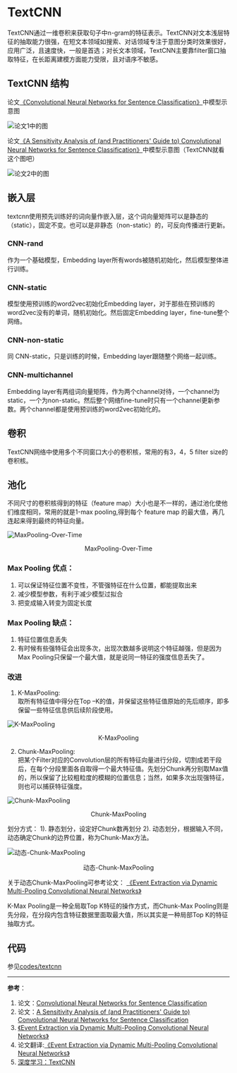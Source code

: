 # TextCNN

TextCNN通过一维卷积来获取句子中n-gram的特征表示。TextCNN对文本浅层特征的抽取能力很强，在短文本领域如搜索、对话领域专注于意图分类时效果很好，应用广泛，且速度快，一般是首选；对长文本领域，TextCNN主要靠filter窗口抽取特征，在长距离建模方面能力受限，且对语序不敏感。

## TextCNN 结构
论文[《Convolutional Neural Networks for Sentence Classification》](https://arxiv.org/abs/1408.5882)中模型示意图

![论文1中的图](/assets/images/textcnn/textcnn_1.png)

论文[《A Sensitivity Analysis of (and Practitioners' Guide to) Convolutional Neural Networks for Sentence Classification》](https://arxiv.org/abs/1510.03820)中模型示意图（TextCNN就看这个图吧）

![论文2中的图](/assets/images/textcnn/textcnn_2.png)

## 嵌入层

textcnn使用预先训练好的词向量作嵌入层，这个词向量矩阵可以是静态的（static），固定不变。也可以是非静态（non-static）的，可反向传播进行更新。

### CNN-rand

作为一个基础模型，Embedding layer所有words被随机初始化，然后模型整体进行训练。

### CNN-static

模型使用预训练的word2vec初始化Embedding layer，对于那些在预训练的word2vec没有的单词，随机初始化。然后固定Embedding layer，fine-tune整个网络。

### CNN-non-static

同 CNN-static，只是训练的时候，Embedding layer跟随整个网络一起训练。

### CNN-multichannel

Embedding layer有两组词向量矩阵，作为两个channel对待，一个channel为static，一个为non-static。然后整个网络fine-tune时只有一个channel更新参数。两个channel都是使用预训练的word2vec初始化的。

## 卷积

TextCNN网络中使用多个不同窗口大小的卷积核，常用的有3，4，5 filter size的卷积核。

## 池化

不同尺寸的卷积核得到的特征（feature map）大小也是不一样的，通过池化使他们维度相同，常用的就是1-max pooling,得到每个 feature map 的最大值，再几连起来得到最终的特征向量。

![MaxPooling-Over-Time](/assets/images/textcnn/MaxPooling-Over-Time.jpeg)
<center>MaxPooling-Over-Time</center>

### Max Pooling 优点：
1. 可以保证特征位置不变性，不管强特征在什么位置，都能提取出来
2. 减少模型参数，有利于减少模型过拟合
3. 把变成输入转变为固定长度

### Max Pooling 缺点：
1. 特征位置信息丢失
2. 有时候有些强特征会出现多次，出现次数越多说明这个特征越强，但是因为Max Pooling只保留一个最大值，就是说同一特征的强度信息丢失了。

### 改进

1. K-MaxPooling:  
取所有特征值中得分在Top –K的值，并保留这些特征值原始的先后顺序，即多保留一些特征信息供后续阶段使用。

![K-MaxPooling](/assets/images/textcnn/K-MaxPooling.jpeg)
<center>K-MaxPooling</center>

2. Chunk-MaxPooling:  
把某个Filter对应的Convolution层的所有特征向量进行分段，切割成若干段后，在每个分段里面各自取得一个最大特征值。先划分Chunk再分别取Max值的，所以保留了比较粗粒度的模糊的位置信息；当然，如果多次出现强特征，则也可以捕获特征强度。

![Chunk-MaxPooling](/assets/images/textcnn/Chunk-MaxPooling.jpeg)
<center>Chunk-MaxPooling</center>

划分方式：
1). 静态划分，设定好Chunk数再划分
2). 动态划分，根据输入不同，动态确定Chunk的边界位置，称为Chunk-Max方法。


![动态-Chunk-MaxPooling](/assets/images/textcnn/Chunk-MaxPooling.jpeg)
<center>动态-Chunk-MaxPooling</center>

关于动态Chunk-MaxPooling可参考论文：
[《Event Extraction via Dynamic Multi-Pooling Convolutional Neural
Networks》](http://www.nlpr.ia.ac.cn/cip/yubochen/yubochenPageFile/acl2015chen.pdf)

K-Max Pooling是一种全局取Top K特征的操作方式，而Chunk-Max Pooling则是先分段，在分段内包含特征数据里面取最大值，所以其实是一种局部Top K的特征抽取方式。


## 代码

参见[codes/textcnn](/codes/textcnn)

---
**参考**：
1. 论文：[Convolutional Neural Networks for Sentence Classification](https://arxiv.org/abs/1408.5882)
2. 论文：[A Sensitivity Analysis of (and Practitioners' Guide to) Convolutional Neural Networks for Sentence Classification](https://arxiv.org/abs/1510.03820)
3. [《Event Extraction via Dynamic Multi-Pooling Convolutional Neural
Networks》](http://www.nlpr.ia.ac.cn/cip/yubochen/yubochenPageFile/acl2015chen.pdf)
4. 论文翻译:[《Event Extraction via Dynamic Multi-Pooling Convolutional Neural
Networks》](https://blog.csdn.net/muumian123/article/details/82258819)
1. [深度学习：TextCNN](https://blog.csdn.net/pipisorry/article/details/85076712)